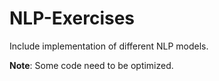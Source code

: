 # NLP-Exercises

Include implementation of different NLP models.

**Note**: Some code need to be optimized.
